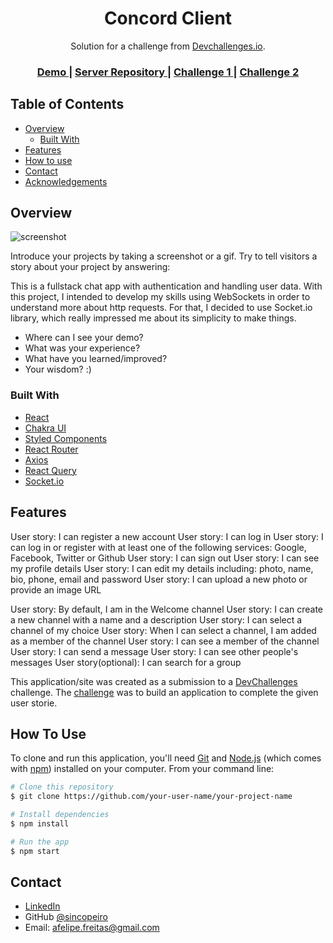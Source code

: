 <!-- Please update value in the {}  -->

<h1 align="center">Concord Client</h1>

<div align="center">
   Solution for a challenge from  <a href="http://devchallenges.io" target="_blank">Devchallenges.io</a>.
</div>

<div align="center">
  <h3>
    <a href="https://concord-sincopeiro.netlify.app/">
      Demo
    </a>
    <span> | </span>
    <a href="https://github.com/sincopeiro/concord-backend">
      Server Repository
    </a>
    <span> | </span>
    <a href="https://devchallenges.io/challenges/N1fvBjQfhlkctmwj1tnw">
      Challenge 1
    </a>
   <span> | </span>
    <a href="https://devchallenges.io/challenges/UgCqszKR7Q7oqb4kRfI0">
      Challenge 2
    </a>
  </h3>
</div>

<!-- TABLE OF CONTENTS -->

## Table of Contents

- [Overview](#overview)
   - [Built With](#built-with)
- [Features](#features)
- [How to use](#how-to-use)
- [Contact](#contact)
- [Acknowledgements](#acknowledgements)

<!-- OVERVIEW -->

## Overview

![screenshot](https://user-images.githubusercontent.com/16707738/92399059-5716eb00-f132-11ea-8b14-bcacdc8ec97b.png)

Introduce your projects by taking a screenshot or a gif. Try to tell visitors a story about your project by answering:

This is a fullstack chat app with authentication and handling user data. With this project, I intended to develop my skills using WebSockets in order to understand more about http requests. For that, I decided to use Socket.io library, which really impressed me about its simplicity to make things.

- Where can I see your demo?
- What was your experience?
- What have you learned/improved?
- Your wisdom? :)

### Built With

- [React](https://reactjs.org/)
- [Chakra UI](https://chakra-ui.com/)
- [Styled Components](https://styled-components.com/)
- [React Router](https://reactrouter.com/)
- [Axios](https://axios-http.com/)
- [React Query](https://react-query.tanstack.com/)
- [Socket.io](https://socket.io/)


## Features

<!-- List the features of your application or follow the template. Don't share the figma file here :) -->

User story: I can register a new account
User story: I can log in
User story: I can log in or register with at least one of the following services: Google, Facebook, Twitter or Github
User story: I can sign out
User story: I can see my profile details
User story: I can edit my details including: photo, name, bio, phone, email and password
User story: I can upload a new photo or provide an image URL

User story: By default, I am in the Welcome channel
User story: I can create a new channel with a name and a description
User story: I can select a channel of my choice
User story: When I can select a channel, I am added as a member of the channel
User story: I can see a member of the channel
User story: I can send a message
User story: I can see other people's messages
User story(optional): I can search for a group

This application/site was created as a submission to a [DevChallenges](https://devchallenges.io/challenges) challenge. The [challenge](https://devchallenges.io/challenges/N1fvBjQfhlkctmwj1tnw) was to build an application to complete the given user storie.

## How To Use

To clone and run this application, you'll need [Git](https://git-scm.com) and [Node.js](https://nodejs.org/en/download/) (which comes with [npm](http://npmjs.com)) installed on your computer. From your command line:

```bash
# Clone this repository
$ git clone https://github.com/your-user-name/your-project-name

# Install dependencies
$ npm install

# Run the app
$ npm start
```

## Contact

- [LinkedIn](https://www.linkedin.com/in/affreitas/)
- GitHub [@sincopeiro](https://github.com/sincopeiro)
- Email: afelipe.freitas@gmail.com
